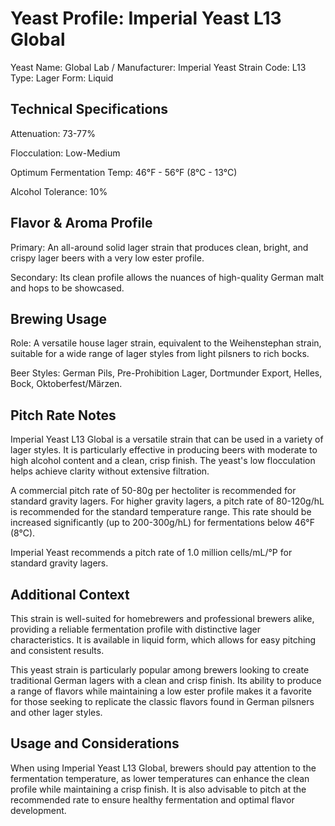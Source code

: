 # Yeast Profile: Imperial Yeast L13 Global

Yeast Name: Global
Lab / Manufacturer: Imperial Yeast
Strain Code: L13
Type: Lager
Form: Liquid

## Technical Specifications

Attenuation: 73-77%

Flocculation: Low-Medium

Optimum Fermentation Temp: 46°F - 56°F (8°C - 13°C)

Alcohol Tolerance: 10%

## Flavor & Aroma Profile

Primary: An all-around solid lager strain that produces clean, bright, and crispy lager beers with a very low ester profile.

Secondary: Its clean profile allows the nuances of high-quality German malt and hops to be showcased.

## Brewing Usage

Role: A versatile house lager strain, equivalent to the Weihenstephan strain, suitable for a wide range of lager styles from light pilsners to rich bocks.

Beer Styles: German Pils, Pre-Prohibition Lager, Dortmunder Export, Helles, Bock, Oktoberfest/Märzen.

## Pitch Rate Notes

Imperial Yeast L13 Global is a versatile strain that can be used in a variety of lager styles. It is particularly effective in producing beers with moderate to high alcohol content and a clean, crisp finish. The yeast's low flocculation helps achieve clarity without extensive filtration.

A commercial pitch rate of 50-80g per hectoliter is recommended for standard gravity lagers. For higher gravity lagers, a pitch rate of 80-120g/hL is recommended for the standard temperature range. This rate should be increased significantly (up to 200-300g/hL) for fermentations below 46°F (8°C).

Imperial Yeast recommends a pitch rate of 1.0 million cells/mL/°P for standard gravity lagers.

## Additional Context

This strain is well-suited for homebrewers and professional brewers alike, providing a reliable fermentation profile with distinctive lager characteristics. It is available in liquid form, which allows for easy pitching and consistent results.

This yeast strain is particularly popular among brewers looking to create traditional German lagers with a clean and crisp finish. Its ability to produce a range of flavors while maintaining a low ester profile makes it a favorite for those seeking to replicate the classic flavors found in German pilsners and other lager styles.

## Usage and Considerations

When using Imperial Yeast L13 Global, brewers should pay attention to the fermentation temperature, as lower temperatures can enhance the clean profile while maintaining a crisp finish. It is also advisable to pitch at the recommended rate to ensure healthy fermentation and optimal flavor development.
